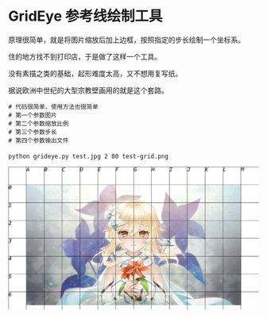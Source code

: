 # GridEye 参考线绘制工具

原理很简单，就是将图片缩放后加上边框，按照指定的步长绘制一个坐标系。

住的地方找不到打印店，于是做了这样一个工具。

没有素描之类的基础，起形难度太高，又不想用复写纸。

据说欧洲中世纪的大型宗教壁画用的就是这个套路。

```
# 代码很简单，使用方法也很简单
# 第一个参数图片
# 第二个参数缩放比例
# 第三个参数步长
# 第四个参数输出文件

python grideye.py test.jpg 2 80 test-grid.png
```

![avatar](test-grid.png)